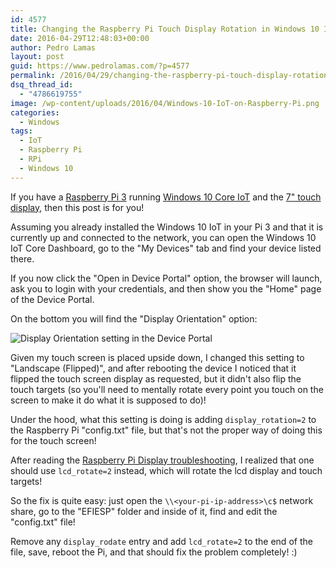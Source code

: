 ```yaml
---
id: 4577
title: Changing the Raspberry Pi Touch Display Rotation in Windows 10 IoT
date: 2016-04-29T12:48:03+00:00
author: Pedro Lamas
layout: post
guid: https://www.pedrolamas.com/?p=4577
permalink: /2016/04/29/changing-the-raspberry-pi-touch-display-rotation-in-windows-10-iot/
dsq_thread_id:
  - "4786619755"
image: /wp-content/uploads/2016/04/Windows-10-IoT-on-Raspberry-Pi.png
categories:
  - Windows
tags:
  - IoT
  - Raspberry Pi
  - RPi
  - Windows 10
---
```

If you have a [Raspberry Pi 3](https://www.raspberrypi.org/products/raspberry-pi-3-model-b/) running [Windows 10 Core IoT](https://developer.microsoft.com/en-us/windows/iot) and the [7" touch display](https://www.raspberrypi.org/products/raspberry-pi-touch-display/), then this post is for you!

Assuming you already installed the Windows 10 IoT in your Pi 3 and that it is currently up and connected to the network, you can open the Windows 10 IoT Core Dashboard, go to the "My Devices" tab and find your device listed there.

If you now click the "Open in Device Portal" option, the browser will launch, ask you to login with your credentials, and then show you the "Home" page of the Device Portal.

On the bottom you will find the "Display Orientation" option:

![Display Orientation setting in the Device Portal](/wp-content/uploads/2016/04/Display-Orientation.png "Display Orientation setting in the Device Portal")

Given my touch screen is placed upside down, I changed this setting to "Landscape (Flipped)", and after rebooting the device I noticed that it flipped the touch screen display as requested, but it didn't also flip the touch targets (so you'll need to mentally rotate every point you touch on the screen to make it do what it is supposed to do)!

Under the hood, what this setting is doing is adding `display_rotation=2` to the Raspberry Pi "config.txt" file, but that's not the proper way of doing this for the touch screen!

After reading the [Raspberry Pi Display troubleshooting](https://www.raspberrypi.org/documentation/hardware/display/troubleshooting.md), I realized that one should use `lcd_rotate=2` instead, which will rotate the lcd display and touch targets!

So the fix is quite easy: just open the `\\<your-pi-ip-address>\c$` network share, go to the "EFIESP" folder and inside of it, find and edit the "config.txt" file!

Remove any `display_rodate` entry and add `lcd_rotate=2` to the end of the file, save, reboot the Pi, and that should fix the problem completely! :)
